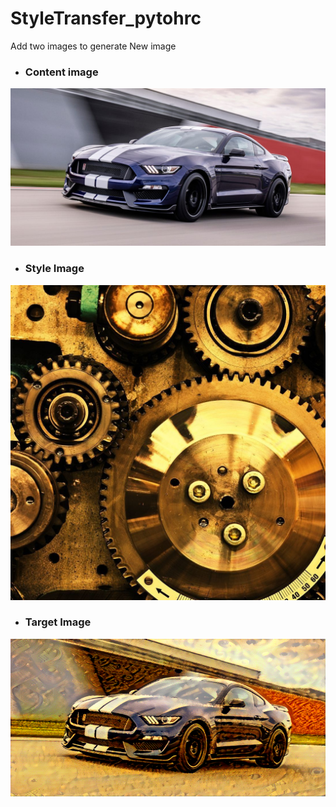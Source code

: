 # StyleTransfer_pytohrc
Add two images to generate New image

* <h3> Content image </h3>
![alt text](https://github.com/gourav1996/StyleTransfer_pytohrc/blob/master/car.jpeg?raw=true)

* <h3> Style Image </h3>
![alt text](https://github.com/gourav1996/StyleTransfer_pytohrc/blob/master/gear.jpg?raw=true)

* <h3> Target Image </h3>
![alt text](https://github.com/gourav1996/StyleTransfer_pytohrc/blob/master/target.png?raw=true)
